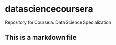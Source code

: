 datasciencecoursera
===================

Repository for Coursera: Data Science Specialization

## This is a markdown file
